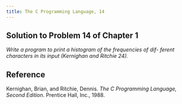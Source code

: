 ```yaml
---
title: The C Programming Language, 14
---
```


## Solution to Problem 14 of Chapter 1

*Write a program to print a histogram of the frequencies of dif- ferent characters in its input (Kernighan and Ritchie 24).*

## Reference

  Kernighan, Brian, and Ritchie, Dennis. *The C Programming Language, Second Edition*. Prentice Hall, Inc., 1988.
